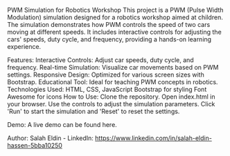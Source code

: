 PWM Simulation for Robotics Workshop
This project is a PWM (Pulse Width Modulation) simulation designed for a robotics workshop aimed at children. The simulation demonstrates how PWM controls the speed of two cars moving at different speeds. It includes interactive controls for adjusting the cars' speeds, duty cycle, and frequency, providing a hands-on learning experience.

Features:
Interactive Controls: Adjust car speeds, duty cycle, and frequency.
Real-time Simulation: Visualize car movements based on PWM settings.
Responsive Design: Optimized for various screen sizes with Bootstrap.
Educational Tool: Ideal for teaching PWM concepts in robotics.
Technologies Used:
HTML, CSS, JavaScript
Bootstrap for styling
Font Awesome for icons
How to Use:
Clone the repository.
Open index.html in your browser.
Use the controls to adjust the simulation parameters.
Click 'Run' to start the simulation and 'Reset' to reset the settings.

Demo:
A live demo can be found here.

Author:
Salah Eldin - LinkedIn: https://www.linkedin.com/in/salah-eldin-hassen-5bba10250
